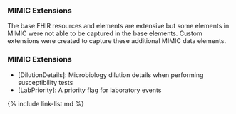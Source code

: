 ### MIMIC Extensions
The base FHIR resources and elements are extensive but some elements in MIMIC were not able to be captured in the base elements. Custom extensions were created to capture these additional MIMIC data elements.

### MIMIC Extensions
- [DilutionDetails]\: Microbiology dilution details when performing susceptibility tests
- [LabPriority]\: A priority flag for laboratory events


{% include link-list.md %}
